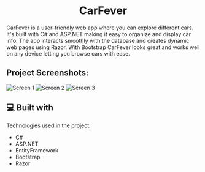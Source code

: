 <h1 align="center" id="title">CarFever</h1>

<p id="description">CarFever is a user-friendly web app where you can explore different cars. It's built with C# and ASP.NET making it easy to organize and display car info. The app interacts smoothly with the database and creates dynamic web pages using Razor. With Bootstrap CarFever looks great and works well on any device letting you browse cars with ease.</p>

<h2>Project Screenshots:</h2>

<img src="https://i.postimg.cc/BbJK4KHJ/screen1.png" alt="Screen 1">
<img src="https://i.postimg.cc/prknTLJz/screen2.png" alt="Screen 2">
<img src="https://i.postimg.cc/3rZG9tQN/screen3.png" alt="Screen 3">

  
<h2>💻 Built with</h2>

Technologies used in the project:

*   C#
*   ASP.NET
*   EntityFramework
*   Bootstrap
*   Razor
